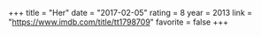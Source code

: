 +++
title = "Her"
date = "2017-02-05"
rating = 8
year = 2013
link = "https://www.imdb.com/title/tt1798709"
favorite = false
+++
